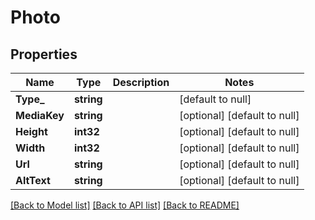 # Photo

## Properties
Name | Type | Description | Notes
------------ | ------------- | ------------- | -------------
**Type_** | **string** |  | [default to null]
**MediaKey** | **string** |  | [optional] [default to null]
**Height** | **int32** |  | [optional] [default to null]
**Width** | **int32** |  | [optional] [default to null]
**Url** | **string** |  | [optional] [default to null]
**AltText** | **string** |  | [optional] [default to null]

[[Back to Model list]](../README.md#documentation-for-models) [[Back to API list]](../README.md#documentation-for-api-endpoints) [[Back to README]](../README.md)

